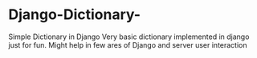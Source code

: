 # Django-Dictionary-
Simple Dictionary in Django 
Very basic dictionary implemented in django just for fun. Might help in few ares of Django and server user interaction

